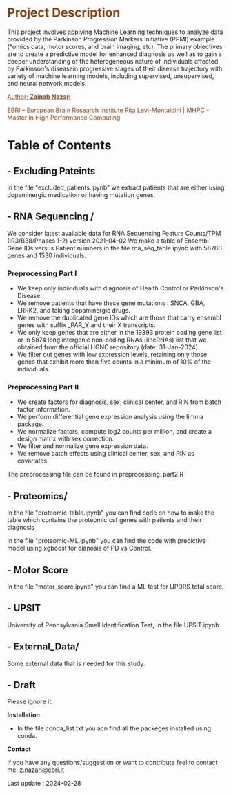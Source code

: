 # <span style="color:#8B4513;"> **Project Description**
</span>

This project involves applying Machine Learning techniques to analyze data provided by the Parkinson Progression Markers Initiative (PPMI) example (*omics data, motor scores, and brain imaging, etc). The primary objectives are to create a predictive model for enhanced diagnosis as well as to gain a deeper understanding of the heterogeneous nature of individuals affected by Parkinson's diseasein progressive stages of their disease trajectory with variety of machine learning models, including supervised, unsupervised, and neural network models.

[<span style="color:#8B4513;">Author: **Zainab Nazari**</span>](mailto:z.nazari@ebri.com)
 
 <span style="color:#8B4513;">EBRI – European Brain Research Institute Rita Levi-Montalcini | MHPC - Master in High Performance Computing</span>
 

# Table of Contents

## - Excluding Pateints
In the file "excluded_patients.ipynb" we extract patients that are either using dopaminergic medication or having mutation genes.

## - RNA Sequencing /

We consider latest available data for RNA Sequencing Feature Counts/TPM (IR3/B38/Phases 1-2) version 2021-04-02
We make a table of Ensembl Gene IDs versus Patient numbers in the file rna_seq_table.ipynb with 58780 genes and 1530 individuals. 

### Preprocessing Part I

- We keep only individuals with diagnosis of Health Control or Parkinson's Disease.
- We remove patients that have these gene mutations : SNCA, GBA, LRRK2, and taking dopaminergic drugs.
- We remove the duplicated gene IDs which are those that carry ensembl genes with suffix _PAR_Y and their X transcripts.
-  We only keep genes that are either in the 19393 protein coding gene list or in 5874 long intergenic non-coding RNAs (lincRNAs) list that we obtained from the official HGNC repository (date: 31-Jan-2024).
- We filter out genes with low expression levels, retaining only those genes that exhibit more than five counts in a minimum of 10% of the individuals. 


### Preprocessing Part II

- We create factors for diagnosis, sex, clinical center, and RIN from batch factor information.
- We perform differential gene expression analysis using the limma package.
- We normalize factors, compute log2 counts per million, and create a design matrix with sex correction.
- We filter and normalize gene expression data.
- We remove batch effects using clinical center, sex, and RIN as covariates.

The preprocessing file can be found in preprocessing_part2.R

## - Proteomics/


In the file "proteomic-table.ipynb" you can find code on how to make the table which contains the proteomic csf genes with patients and their diagnosis

In the file "proteomic-ML.ipynb" you can find the code with predictive model using xgboost for dianosis of PD vs Control.

## - Motor Score 

In the file "motor_score.ipynb" you can find a ML test for UPDRS total score.

## - UPSIT

University of Pennsylvania Smell Identification Test, in the file UPSIT.ipynb

## - External_Data/

Some external data that is needed for this study.


## - Draft

Please ignore it.

**Installation**

- In the file conda_list.txt you acn find all the packeges installed using conda.

**Contact**

If you have any questions/suggestion or want to contribute feel to contact me: z.nazari@ebri.it

Last update : 2024-02-28